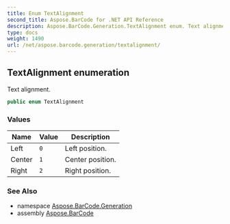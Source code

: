 ```yaml
---
title: Enum TextAlignment
second_title: Aspose.BarCode for .NET API Reference
description: Aspose.BarCode.Generation.TextAlignment enum. Text alignment
type: docs
weight: 1490
url: /net/aspose.barcode.generation/textalignment/
---
```

## TextAlignment enumeration

Text alignment.

```csharp
public enum TextAlignment
```

### Values

| Name | Value | Description |
| --- | --- | --- |
| Left | `0` | Left position. |
| Center | `1` | Center position. |
| Right | `2` | Right position. |

### See Also

* namespace [Aspose.BarCode.Generation](../../aspose.barcode.generation/)
* assembly [Aspose.BarCode](../../)


